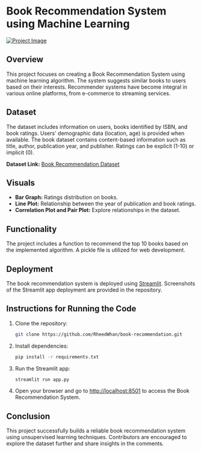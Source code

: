 # Book Recommendation System using Machine Learning

[![Project Image](https://user-images.githubusercontent.com/115232340/201062991-1256ac4b-e96f-4103-8b54-cedee9b85c6b.png)](https://github.com/YourGitHubUsername/YourRepoName)

## Overview

This project focuses on creating a Book Recommendation System using machine learning algorithm. The system suggests similar books to users based on their interests. Recommender systems have become integral in various online platforms, from e-commerce to streaming services.

## Dataset

The dataset includes information on users, books identified by ISBN, and book ratings. Users' demographic data (location, age) is provided when available. The book dataset contains content-based information such as title, author, publication year, and publisher. Ratings can be explicit (1-10) or implicit (0).

**Dataset Link:** [Book Recommendation Dataset](https://www.kaggle.com/datasets/arashnic/book-recommendation-dataset)

## Visuals

- **Bar Graph:** Ratings distribution on books.
- **Line Plot:** Relationship between the year of publication and book ratings.
- **Correlation Plot and Pair Plot:** Explore relationships in the dataset.

## Functionality

The project includes a function to recommend the top 10 books based on the implemented algorithm. A pickle file is utilized for web development.

## Deployment

The book recommendation system is deployed using [Streamlit](https://streamlit.io/). Screenshots of the Streamlit app deployment are provided in the repository.

## Instructions for Running the Code

1. Clone the repository:

    ```bash
    git clone https://github.com/RheedWhan/book-recommendation.git
    ```

2. Install dependencies:

    ```bash
    pip install -r requirements.txt
    ```

3. Run the Streamlit app:

    ```bash
    streamlit run app.py
    ```

4. Open your browser and go to [http://localhost:8501](http://localhost:8501) to access the Book Recommendation System.

## Conclusion

This project successfully builds a reliable book recommendation system using unsupervised learning techniques. Contributors are encouraged to explore the dataset further and share insights in the comments.

